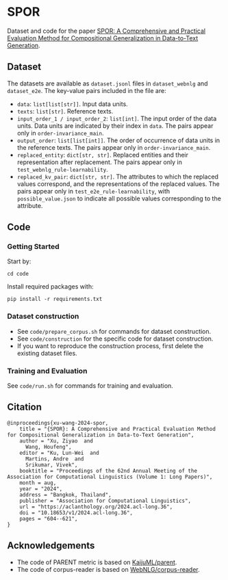 # SPOR
Dataset and code for the paper [SPOR: A Comprehensive and Practical Evaluation Method for Compositional Generalization in Data-to-Text Generation](https://arxiv.org/abs/2405.10650).

## Dataset
The datasets are available as `dataset.jsonl` files in `dataset_webnlg` and `dataset_e2e`. The key-value pairs included in the file are:
- `data`: `list[list[str]]`. Input data units.
- `texts`: `list[str]`. Reference texts.
- `input_order_1 / input_order_2`: `list[int]`. The input order of the data units. Data units are indicated by their index in `data`. The pairs appear only in `order-invariance_main`.
- `output_order`: `list[list[int]]`. The order of occurrence of data units in the reference texts. The pairs appear only in `order-invariance_main`.
- `replaced_entity`: `dict[str, str]`. Replaced entities and their representation after replacement. The pairs appear only in `test_webnlg_rule-learnability`.
- `replaced_kv_pair`: `dict[str, str]`. The attributes to which the replaced values correspond, and the representations of the replaced values. The pairs appear only in `test_e2e_rule-learnability`, with `possible_value.json` to indicate all possible values corresponding to the attribute.


## Code
### Getting Started
Start by:
```
cd code
```
Install required packages with: 
```
pip install -r requirements.txt
```
### Dataset construction
- See `code/prepare_corpus.sh` for commands for dataset construction.
- See `code/construction` for the specific code for dataset construction.
- If you want to reproduce the construction process, first delete the existing dataset files. 

### Training and Evaluation
See `code/run.sh` for commands for training and evaluation.

## Citation
```
@inproceedings{xu-wang-2024-spor,
    title = "{SPOR}: A Comprehensive and Practical Evaluation Method for Compositional Generalization in Data-to-Text Generation",
    author = "Xu, Ziyao  and
      Wang, Houfeng",
    editor = "Ku, Lun-Wei  and
      Martins, Andre  and
      Srikumar, Vivek",
    booktitle = "Proceedings of the 62nd Annual Meeting of the Association for Computational Linguistics (Volume 1: Long Papers)",
    month = aug,
    year = "2024",
    address = "Bangkok, Thailand",
    publisher = "Association for Computational Linguistics",
    url = "https://aclanthology.org/2024.acl-long.36",
    doi = "10.18653/v1/2024.acl-long.36",
    pages = "604--621",
}
```


## Acknowledgements

* The code of PARENT metric is based on [KaijuML/parent](https://github.com/KaijuML/parent).
* The code of corpus-reader is based on [WebNLG/corpus-reader](https://gitlab.com/webnlg/corpus-reader).
